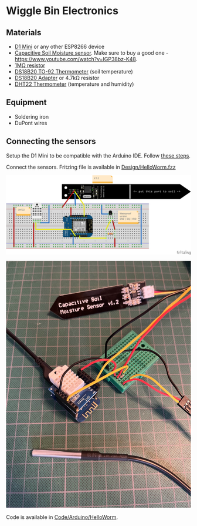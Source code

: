 # Wiggle Bin Electronics

## Materials
- [D1 Mini](https://www.tinytronics.nl/shop/en/development-boards/microcontroller-boards/with-wi-fi/d1-mini-esp8266-12f-ch340) or any other ESP8266 device
- [Capacitive Soil Moisture sensor](https://www.tinytronics.nl/shop/en/sensors/liquid/capacitive-soil-moisture-sensor-module-with-cable). Make sure to buy a good one - https://www.youtube.com/watch?v=IGP38bz-K48.
- [1MΩ resistor](https://www.tinytronics.nl/shop/en/components/resistors/resistors/1m%CF%89-resistor)
- [DS18B20 TO-92 Thermometer](https://www.tinytronics.nl/shop/en/sensors/temperature/ds18b20-to-92-thermometer-temperature-sensor-with-cable-waterproof-high-temperature-1m) (soil temperature)
- [DS18B20 Adapter](https://www.tinytronics.nl/shop/en/sensors/temperature/ds18b20-adapter) or  4.7kΩ resistor
- [DHT22 Thermometer](https://www.tinytronics.nl/shop/en/sensors/air/humidity/dht22-thermometer-temperature-and-humidity-sensor-module-with-cables) (temperature and humidity)

## Equipment

- Soldering iron
- DuPont wires

## Connecting the sensors

Setup the D1 Mini to be compatible with the Arduino IDE. Follow [these steps](https://github.com/esp8266/Arduino#installing-with-boards-manager).

Connect the sensors. Fritzing file is available in [Design/HelloWorm.fzz](Design/HelloWorm.fzz)

![](Design/HelloWormBreadboardFritzing.png)

![](Design/HelloWormBreadboardRealLife.jpg)

Code is available in [Code/Arduino/HelloWorm](Code/Arduino/HelloWorm).